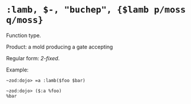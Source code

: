 # `:lamb, $-, "buchep", {$lamb p/moss q/moss}`

Function type.

Product: a mold producing a gate accepting 

Regular form: *2-fixed*.

Example:
```
~zod:dojo> =a :lamb($foo $bar)

~zod:dojo> ($:a %foo)
%bar
```
